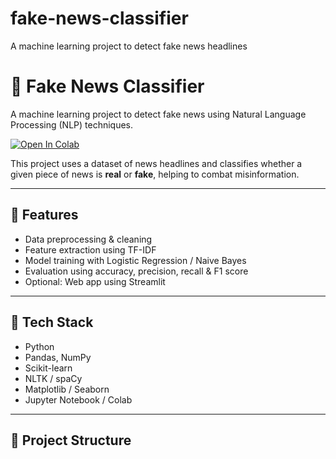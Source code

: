 # fake-news-classifier
A machine learning project to detect fake news headlines

# 📰 Fake News Classifier

A machine learning project to detect fake news using Natural Language Processing (NLP) techniques.

[![Open In Colab](https://colab.research.google.com/assets/colab-badge.svg)](
https://colab.research.google.com/github/naeemakhtartheai/fake-news-classifier/blob/main/notebooks/fake_news_classifier.ipynb)


This project uses a dataset of news headlines and classifies whether a given piece of news is **real** or **fake**, helping to combat misinformation.

---

## 📌 Features

- Data preprocessing & cleaning
- Feature extraction using TF-IDF
- Model training with Logistic Regression / Naive Bayes
- Evaluation using accuracy, precision, recall & F1 score
- Optional: Web app using Streamlit

---

## 🧰 Tech Stack

- Python
- Pandas, NumPy
- Scikit-learn
- NLTK / spaCy
- Matplotlib / Seaborn
- Jupyter Notebook / Colab

---

## 📁 Project Structure

